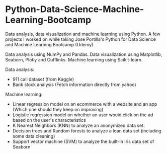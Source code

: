 # Python-Data-Science-Machine-Learning-Bootcamp

Data analysis, data visualization and machine learning using Python.
A few projects I worked on while taking Jose Portilla's Python for Data Science and Machine Learning Bootcamp (Udemy)

Data analysis using NumPy and Pandas.
Data visualization using Matplotlib, Seaborn, Plotly and Cufflinks.
Machine learning using Scikit-learn.

Data analysis:
- 911 call dataset (from Kaggle)
- Bank stock analysis (Fetch information directly from yahoo)

Machine learning:
- Linear regression model on an ecommerce with a website and an app (Which one should they keep on improving)
- Logistic regression model on whether an user would click on the ad based on the user's characteristics
- K Nearest Neighbors (KNN) to analyze an anonymized data set.
- Decision trees and Random forests to analyze a loan data set (including some data cleaning)
- Support vector machine (SVM) to analyze the built-in Iris data set of Seaborn


